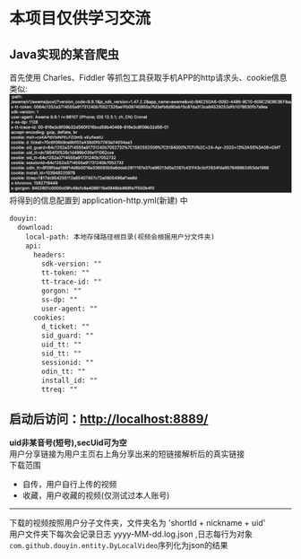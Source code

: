 # 本项目仅供学习交流
## Java实现的某音爬虫
首先使用 Charles、Fiddler 等抓包工具获取手机APP的http请求头、cookie信息  
类似:![抓包截图](https://github.com/snake19870227/dy-helper/blob/master/doc/WX20200226-201819@2x.png?raw=true)  
将得到的信息配置到 application-http.yml(新建) 中  
```
douyin:
  download:
    local-path: 本地存储路径根目录(视频会根据用户分文件夹)
    api:
      headers:
        sdk-version: ""
        tt-token: ""
        tt-trace-id: ""
        gorgon: ""
        ss-dp: ""
        user-agent: ""
      cookies:
        d_ticket: ""
        sid_guard: ""
        uid_tt: ""
        sid_tt: ""
        sessionid: ""
        odin_tt: ""
        install_id: ""
        ttreq: ""
``` 
启动后访问：[http://localhost:8889/](http://localhost:8889)  
---
**uid非某音号(短号),secUid可为空**  
用户分享链接为用户主页右上角分享出来的短链接解析后的真实链接  
下载范围
- 自传，用户自行上传的视频
- 收藏，用户收藏的视频(仅测试过本人账号)
---
下载的视频按照用户分子文件夹，文件夹名为 'shortId + nickname + uid'  
用户文件夹下每次会记录日志 yyyy-MM-dd.log.json ,日志每行为对象`com.github.douyin.entity.DyLocalVideo`序列化为json的结果